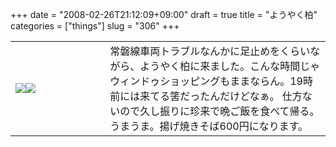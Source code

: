 +++
date = "2008-02-26T21:12:09+09:00"
draft = true
title = "ようやく柏"
categories = ["things"]
slug = "306"
+++

<table width="100%"><tr><td valign="middle" width="30%"><a href="https://keruru.net/images/47c4021901b9a-080226-205523.jpg" rel="lightbox"><img src="https://keruru.net/images/47c4021901b9a-thumb_080226-205523.jpg" border="0" /></a><a href="https://keruru.net/images/47c402192a457-080226-210350.jpg" rel="lightbox"><img src="https://keruru.net/images/47c402192a457-thumb_080226-210350.jpg" border="0" /></a></td><td valign="middle" width="70%">常磐線車両トラブルなんかに足止めをくらいながら、ようやく柏に来ました。こんな時間じゃウィンドゥショッピングもままならん。19時前には来てる筈だったんだけどなぁ。 仕方ないので久し振りに珍来で晩ご飯を食べて帰る。うまうま。揚げ焼きそば600円になります。</td></tr></table>
